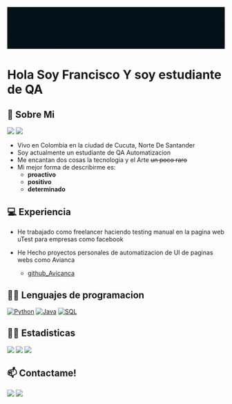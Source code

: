 <img src="https://github.com/AnderMendoza/AnderMendoza/raw/main/assets/banner-header.gif">

# Hola Soy Francisco Y soy estudiante de QA
## 🌱 Sobre Mi
<img src="https://img.shields.io/badge/Languages-English-red" /> <img src="https://img.shields.io/badge/Languages-Spanish-red" />

- Vivo en Colombia en la ciudad de Cucuta, Norte De Santander
- Soy actualmente un estudiante de QA Automatizacion
- Me encantan dos cosas la tecnologia y el Arte ~~un poco raro~~
- Mi mejor forma de describirme es:
    - **proactivo**
    - **positivo**
    - **determinado**


## 💻 Experiencia

- He trabajado como freelancer haciendo testing manual en la pagina web uTest para empresas como facebook

- He Hecho proyectos personales de automatizacion de UI de paginas webs como Avianca 
    - [github_Avicanca](https://github.com/jers07/Selenium_Avianca)

## 👨‍💻 Lenguajes de programacion
<a href="https://github.com/search?q=user%3ADenverCoder1+is%3Arepo+language%3Apython"><img alt="Python" src="https://img.shields.io/badge/Python%20-%2314354C.svg?logo=python&logoColor=white"></a>
 <a href="https://github.com/search?q=user%3ADenverCoder1+is%3Arepo+language%3Ajava"><img alt="Java" src="https://img.shields.io/badge/Java-%23007396.svg?logo=java&logoColor=white"></a>
<a href="https://github.com/search?q=user%3ADenverCoder1+is%3Arepo+language%3Asql"><img alt="SQL" src="https://img.shields.io/badge/SQL%20-%23025E8C.svg?logo=amazon-dynamodb&logoColor=white"></a>

## 📄📜 Estadisticas


<p align="left">
  <img width="31.5%" src="https://github-readme-stats.vercel.app/api?username=jers07&theme=dracula" />
  <img width="34.3%" src="https://github-readme-streak-stats.herokuapp.com/?user=jers07&theme=dracula"/>
  <img width="32.5%" src="https://github-readme-stats.vercel.app/api/top-langs/?username=jers07&theme=dracula" />
</p>
     
  </td>
 </tr>
</table>

## 📫 Contactame!
<a target="_blank" href="https://www.linkedin.com/in/juan-francisco-rojas-sanchez-776530290/"><img src="https://img.shields.io/badge/-LinkedIn-0077B5?style=for-the-badge&logo=Linkedin&logoColor=white"></img></a>
<a target="_blank" href="mailto:iamfranciscobtw@gmail.com"><img src="https://img.shields.io/badge/-Gmail-D14836?style=for-the-badge&logo=Gmail&logoColor=white"></img></a>